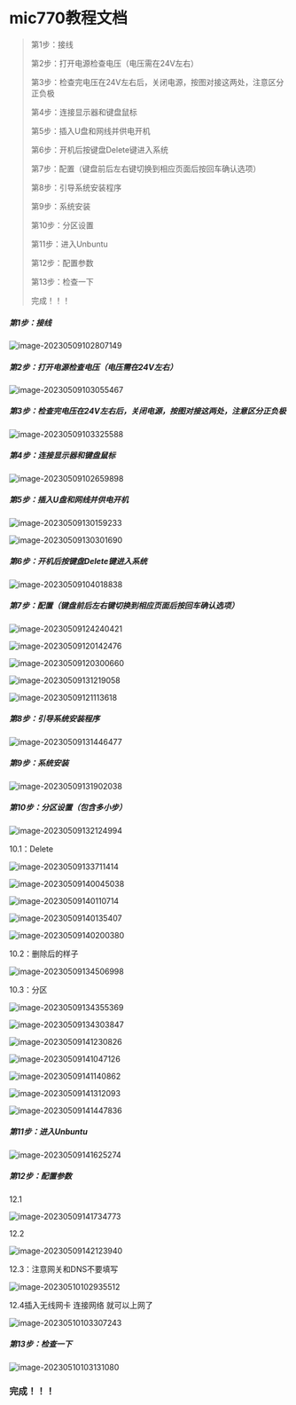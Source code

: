 # mic770教程文档

> 第1步：接线
>
> 第2步：打开电源检查电压（电压需在24V左右）
>
> 第3步：检查完电压在24V左右后，关闭电源，按图对接这两处，注意区分正负极
>
> 第4步：连接显示器和键盘鼠标
>
> 第5步：插入U盘和网线并供电开机
>
> 第6步：开机后按键盘Delete键进入系统
>
> 第7步：配置（键盘前后左右键切换到相应页面后按回车确认选项）
>
> 第8步：引导系统安装程序
>
> 第9步：系统安装
>
> 第10步：分区设置
>
> 第11步：进入Unbuntu
>
> 第12步：配置参数
>
> 第13步：检查一下
>
> 完成！！！

##### 第1步：接线

![image-20230509102807149](assets/comm_mic770_img/image-20230509102807149.png)

##### 第2步：打开电源检查电压（电压需在24V左右）

![image-20230509103055467](assets/comm_mic770_img/image-20230509103055467.png)

##### 第3步：检查完电压在24V左右后，关闭电源，按图对接这两处，注意区分正负极

![image-20230509103325588](assets/comm_mic770_img/image-20230509103325588.png)

##### 第4步：连接显示器和键盘鼠标

![image-20230509102659898](assets/comm_mic770_img/image-20230509102659898.png)

##### 第5步：插入U盘和网线并供电开机

![image-20230509130159233](assets/comm_mic770_img/image-20230509130159233.png)

![image-20230509130301690](assets/comm_mic770_img/image-20230509130301690.png)

##### 第6步：开机后按键盘Delete键进入系统

![image-20230509104018838](assets/comm_mic770_img/image-20230509104018838.png)

##### 第7步：配置（键盘前后左右键切换到相应页面后按回车确认选项）

![image-20230509124240421](assets/comm_mic770_img/image-20230509124240421.png)

![image-20230509120142476](assets/comm_mic770_img/image-20230509120142476.png)

![image-20230509120300660](assets/comm_mic770_img/image-20230509120300660.png)

![image-20230509131219058](assets/comm_mic770_img/image-20230509131219058.png)

![image-20230509121113618](assets/comm_mic770_img/image-20230509121113618.png)

##### 第8步：引导系统安装程序

![image-20230509131446477](assets/comm_mic770_img/image-20230509131446477.png)

##### 第9步：系统安装

![image-20230509131902038](assets/comm_mic770_img/image-20230509131902038.png)

##### 第10步：分区设置（包含多小步）

![image-20230509132124994](assets/comm_mic770_img/image-20230509132124994.png)

10.1：Delete

![image-20230509133711414](assets/comm_mic770_img/image-20230509133711414.png)

![image-20230509140045038](assets/comm_mic770_img/image-20230509140045038.png)

![image-20230509140110714](assets/comm_mic770_img/image-20230509140110714.png)

![image-20230509140135407](assets/comm_mic770_img/image-20230509140135407.png)

![image-20230509140200380](assets/comm_mic770_img/image-20230509140200380.png)

10.2：删除后的样子

![image-20230509134506998](assets/comm_mic770_img/image-20230509134506998.png)

10.3：分区

![image-20230509134355369](assets/comm_mic770_img/image-20230509134355369.png)

![image-20230509134303847](assets/comm_mic770_img/image-20230509134303847.png)

![image-20230509141230826](assets/comm_mic770_img/image-20230509141230826.png)

![image-20230509141047126](assets/comm_mic770_img/image-20230509141047126.png)

![image-20230509141140862](assets/comm_mic770_img/image-20230509141140862.png)

![image-20230509141312093](assets/comm_mic770_img/image-20230509141312093.png)

![image-20230509141447836](assets/comm_mic770_img/image-20230509141447836.png)

##### 第11步：进入Unbuntu

![image-20230509141625274](assets/comm_mic770_img/image-20230509141625274.png)

##### 第12步：配置参数

12.1

![image-20230509141734773](assets/comm_mic770_img/image-20230509141734773.png)

12.2

![image-20230509142123940](assets/comm_mic770_img/image-20230509142123940.png)

12.3：注意网关和DNS不要填写 

![image-20230510102935512](assets/comm_mic770_img/image-20230510102935512.png)

12.4插入无线网卡 连接网络 就可以上网了

![image-20230510103307243](assets/comm_mic770_img/image-20230510103307243.png)

##### 第13步：检查一下

![image-20230510103131080](assets/comm_mic770_img/image-20230510103131080.png)

### 完成！！！

